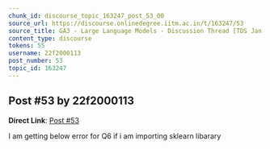 ```yaml
---
chunk_id: discourse_topic_163247_post_53_00
source_url: https://discourse.onlinedegree.iitm.ac.in/t/163247/53
source_title: GA3 - Large Language Models - Discussion Thread [TDS Jan 2025]
content_type: discourse
tokens: 55
username: 22f2000113
post_number: 53
topic_id: 163247
---
```


## Post #53 by 22f2000113

**Direct Link**: [Post #53](https://discourse.onlinedegree.iitm.ac.in/t/163247/53)

I am getting below error for Q6 if i am importing sklearn libarary

